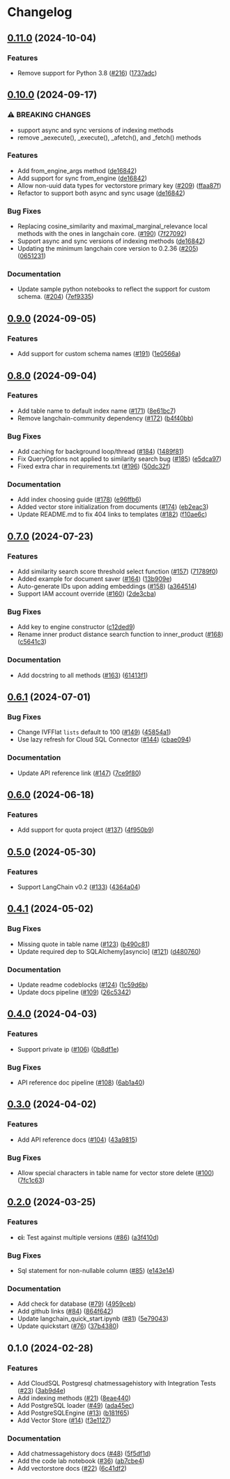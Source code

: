 # Changelog

## [0.11.0](https://github.com/googleapis/langchain-google-cloud-sql-pg-python/compare/v0.10.0...v0.11.0) (2024-10-04)


### Features

* Remove support for Python 3.8 ([#216](https://github.com/googleapis/langchain-google-cloud-sql-pg-python/issues/216)) ([1737adc](https://github.com/googleapis/langchain-google-cloud-sql-pg-python/commit/1737adc696e725488af860d031a22f6e6b66171b))

## [0.10.0](https://github.com/googleapis/langchain-google-cloud-sql-pg-python/compare/v0.9.0...v0.10.0) (2024-09-17)


### ⚠ BREAKING CHANGES

* support async and sync versions of indexing methods
* remove _aexecute(), _execute(), _afetch(), and _fetch() methods

### Features

* Add from_engine_args method ([de16842](https://github.com/googleapis/langchain-google-cloud-sql-pg-python/commit/de168427f9884f33332086b68308e1225ee9e952))
* Add support for sync from_engine ([de16842](https://github.com/googleapis/langchain-google-cloud-sql-pg-python/commit/de168427f9884f33332086b68308e1225ee9e952))
* Allow non-uuid data types for vectorstore primary key ([#209](https://github.com/googleapis/langchain-google-cloud-sql-pg-python/issues/209)) ([ffaa87f](https://github.com/googleapis/langchain-google-cloud-sql-pg-python/commit/ffaa87fd864d1c3ffeb00a34370af9e986a37cf5))
* Refactor to support both async and sync usage ([de16842](https://github.com/googleapis/langchain-google-cloud-sql-pg-python/commit/de168427f9884f33332086b68308e1225ee9e952))


### Bug Fixes

* Replacing cosine_similarity and maximal_marginal_relevance local methods with the ones in langchain core. ([#190](https://github.com/googleapis/langchain-google-cloud-sql-pg-python/issues/190)) ([7f27092](https://github.com/googleapis/langchain-google-cloud-sql-pg-python/commit/7f2709225a1a5a71b33522dafd354dc7159c358f))
* Support async and sync versions of indexing methods ([de16842](https://github.com/googleapis/langchain-google-cloud-sql-pg-python/commit/de168427f9884f33332086b68308e1225ee9e952))
* Updating the minimum langchain core version to 0.2.36 ([#205](https://github.com/googleapis/langchain-google-cloud-sql-pg-python/issues/205)) ([0651231](https://github.com/googleapis/langchain-google-cloud-sql-pg-python/commit/0651231b7d77e0451ae769f78fe6dce3e724dec4))


### Documentation

* Update sample python notebooks to reflect the support for custom schema. ([#204](https://github.com/googleapis/langchain-google-cloud-sql-pg-python/issues/204)) ([7ef9335](https://github.com/googleapis/langchain-google-cloud-sql-pg-python/commit/7ef9335a45578273e9ffc0921f60a1c6cc3e89ed))


## [0.9.0](https://github.com/googleapis/langchain-google-cloud-sql-pg-python/compare/v0.8.0...v0.9.0) (2024-09-05)


### Features

* Add support for custom schema names ([#191](https://github.com/googleapis/langchain-google-cloud-sql-pg-python/issues/191)) ([1e0566a](https://github.com/googleapis/langchain-google-cloud-sql-pg-python/commit/1e0566af98bf24c711315a791336ba212d240acd))

## [0.8.0](https://github.com/googleapis/langchain-google-cloud-sql-pg-python/compare/v0.7.0...v0.8.0) (2024-09-04)


### Features

* Add table name to default index name ([#171](https://github.com/googleapis/langchain-google-cloud-sql-pg-python/issues/171)) ([8e61bc7](https://github.com/googleapis/langchain-google-cloud-sql-pg-python/commit/8e61bc779bc8f803e40e76aaeffdb93c35a5c90f))
* Remove langchain-community dependency ([#172](https://github.com/googleapis/langchain-google-cloud-sql-pg-python/issues/172)) ([b4f40bb](https://github.com/googleapis/langchain-google-cloud-sql-pg-python/commit/b4f40bb389b40853e3deed37e1385a7866741231))


### Bug Fixes

* Add caching for background loop/thread ([#184](https://github.com/googleapis/langchain-google-cloud-sql-pg-python/issues/184)) ([1489f81](https://github.com/googleapis/langchain-google-cloud-sql-pg-python/commit/1489f818c1d62bfee5c5a3bab42d380556662e82))
* Fix QueryOptions not applied to similarity search bug ([#185](https://github.com/googleapis/langchain-google-cloud-sql-pg-python/issues/185)) ([e5dca97](https://github.com/googleapis/langchain-google-cloud-sql-pg-python/commit/e5dca973d625c4df4c3e741a3ad8e95be0cd1472))
* Fixed extra char in requirements.txt ([#196](https://github.com/googleapis/langchain-google-cloud-sql-pg-python/issues/196)) ([50dc32f](https://github.com/googleapis/langchain-google-cloud-sql-pg-python/commit/50dc32f8ae476c98e3ed38a153096551ce02d340))


### Documentation

* Add index choosing guide ([#178](https://github.com/googleapis/langchain-google-cloud-sql-pg-python/issues/178)) ([e96ffb6](https://github.com/googleapis/langchain-google-cloud-sql-pg-python/commit/e96ffb6dc99425e4dafb8ac13730eed253e74c4e))
* Added vector store initialization from documents ([#174](https://github.com/googleapis/langchain-google-cloud-sql-pg-python/issues/174)) ([eb2eac3](https://github.com/googleapis/langchain-google-cloud-sql-pg-python/commit/eb2eac303f64e809e6f3fc9bc3307be163602a4e))
* Update README.md to fix 404 links to templates ([#182](https://github.com/googleapis/langchain-google-cloud-sql-pg-python/issues/182)) ([f10ae6c](https://github.com/googleapis/langchain-google-cloud-sql-pg-python/commit/f10ae6c9a8645874a5ab64e846ec540aeddf977a))

## [0.7.0](https://github.com/googleapis/langchain-google-cloud-sql-pg-python/compare/v0.6.1...v0.7.0) (2024-07-23)


### Features

* Add similarity search score threshold select function ([#157](https://github.com/googleapis/langchain-google-cloud-sql-pg-python/issues/157)) ([71789f0](https://github.com/googleapis/langchain-google-cloud-sql-pg-python/commit/71789f06a9702ee2e037b084a88c1258b7232a4b))
* Added example for document saver ([#164](https://github.com/googleapis/langchain-google-cloud-sql-pg-python/issues/164)) ([13b909e](https://github.com/googleapis/langchain-google-cloud-sql-pg-python/commit/13b909e1fbc518728103ae6de0a1d8c462df8144))
* Auto-generate IDs upon adding embeddings ([#158](https://github.com/googleapis/langchain-google-cloud-sql-pg-python/issues/158)) ([a364514](https://github.com/googleapis/langchain-google-cloud-sql-pg-python/commit/a3645147f3d7fe0958d0420f948cf6afb8eb215b))
* Support IAM account override ([#160](https://github.com/googleapis/langchain-google-cloud-sql-pg-python/issues/160)) ([2de3cba](https://github.com/googleapis/langchain-google-cloud-sql-pg-python/commit/2de3cbae40d267a7b038a7b421999b5bb60c03d8))


### Bug Fixes

* Add key to engine constructor ([c12ded9](https://github.com/googleapis/langchain-google-cloud-sql-pg-python/commit/c12ded92abcb6a44e374f7b00afc1e17588e0688))
* Rename inner product distance search function to inner_product ([#168](https://github.com/googleapis/langchain-google-cloud-sql-pg-python/issues/168)) ([c5641c3](https://github.com/googleapis/langchain-google-cloud-sql-pg-python/commit/c5641c305e4c63d09f24c88dba679bcf1a4040b2))


### Documentation

* Add docstring to all methods ([#163](https://github.com/googleapis/langchain-google-cloud-sql-pg-python/issues/163)) ([61413f1](https://github.com/googleapis/langchain-google-cloud-sql-pg-python/commit/61413f10d9cb074a1fc82a742000827285208750))

## [0.6.1](https://github.com/googleapis/langchain-google-cloud-sql-pg-python/compare/v0.6.0...v0.6.1) (2024-07-01)


### Bug Fixes

* Change IVFFlat `lists` default to 100 ([#149](https://github.com/googleapis/langchain-google-cloud-sql-pg-python/issues/149)) ([45854a1](https://github.com/googleapis/langchain-google-cloud-sql-pg-python/commit/45854a17929b07653acb641243db695f4cef9c7e))
* Use lazy refresh for Cloud SQL Connector ([#144](https://github.com/googleapis/langchain-google-cloud-sql-pg-python/issues/144)) ([cbae094](https://github.com/googleapis/langchain-google-cloud-sql-pg-python/commit/cbae09466ac6d7f96dba795316ec758287aaea58))


### Documentation

* Update API reference link ([#147](https://github.com/googleapis/langchain-google-cloud-sql-pg-python/issues/147)) ([7ce9f80](https://github.com/googleapis/langchain-google-cloud-sql-pg-python/commit/7ce9f800ac72d3e363d7704d0d65871195bd0bfb))

## [0.6.0](https://github.com/googleapis/langchain-google-cloud-sql-pg-python/compare/v0.5.0...v0.6.0) (2024-06-18)


### Features

* Add support for quota project ([#137](https://github.com/googleapis/langchain-google-cloud-sql-pg-python/issues/137)) ([4f950b9](https://github.com/googleapis/langchain-google-cloud-sql-pg-python/commit/4f950b90b53b7e1943744ab95a00cd6b4045a892))

## [0.5.0](https://github.com/googleapis/langchain-google-cloud-sql-pg-python/compare/v0.4.1...v0.5.0) (2024-05-30)


### Features

* Support LangChain v0.2 ([#133](https://github.com/googleapis/langchain-google-cloud-sql-pg-python/issues/133)) ([4364a04](https://github.com/googleapis/langchain-google-cloud-sql-pg-python/commit/4364a04bece61ab16f29cc37900dd79edc2128e2))

## [0.4.1](https://github.com/googleapis/langchain-google-cloud-sql-pg-python/compare/v0.4.0...v0.4.1) (2024-05-02)


### Bug Fixes

* Missing quote in table name ([#123](https://github.com/googleapis/langchain-google-cloud-sql-pg-python/issues/123)) ([b490c81](https://github.com/googleapis/langchain-google-cloud-sql-pg-python/commit/b490c81ea96abca5a8acff1ca10f6ea8380a8ff1))
* Update required dep to SQLAlchemy[asyncio] ([#121](https://github.com/googleapis/langchain-google-cloud-sql-pg-python/issues/121)) ([d480760](https://github.com/googleapis/langchain-google-cloud-sql-pg-python/commit/d4807603d8573789199f2d277f59ef654e980198))


### Documentation

* Update readme codeblocks ([#124](https://github.com/googleapis/langchain-google-cloud-sql-pg-python/issues/124)) ([1c59d6b](https://github.com/googleapis/langchain-google-cloud-sql-pg-python/commit/1c59d6bf880f2a2755ef5a4f8eab8f7be0b95dc0))
* Update docs pipeline ([#109](https://github.com/googleapis/langchain-google-cloud-sql-pg-python/issues/109)) ([26c5342](https://github.com/googleapis/langchain-google-cloud-sql-pg-python/commit/26c534221dfb89a190bb1773b32493aae1ddf598))

## [0.4.0](https://github.com/googleapis/langchain-google-cloud-sql-pg-python/compare/v0.3.0...v0.4.0) (2024-04-03)


### Features

* Support private ip ([#106](https://github.com/googleapis/langchain-google-cloud-sql-pg-python/issues/106)) ([0b8df1e](https://github.com/googleapis/langchain-google-cloud-sql-pg-python/commit/0b8df1ebd803d5d648396291788f6cede538a042))


### Bug Fixes

* API reference doc pipeline ([#108](https://github.com/googleapis/langchain-google-cloud-sql-pg-python/issues/108)) ([6ab1a40](https://github.com/googleapis/langchain-google-cloud-sql-pg-python/commit/6ab1a409193ba49a85879b02f0234990f22c249f))

## [0.3.0](https://github.com/googleapis/langchain-google-cloud-sql-pg-python/compare/v0.2.0...v0.3.0) (2024-04-02)


### Features

* Add API reference docs ([#104](https://github.com/googleapis/langchain-google-cloud-sql-pg-python/issues/104)) ([43a9815](https://github.com/googleapis/langchain-google-cloud-sql-pg-python/commit/43a98157813ed40308f032ae85fb22962ca0311c))


### Bug Fixes

* Allow special characters in table name for vector store delete  ([#100](https://github.com/googleapis/langchain-google-cloud-sql-pg-python/issues/100)) ([7fc1c63](https://github.com/googleapis/langchain-google-cloud-sql-pg-python/commit/7fc1c635eee51864b70ad1fcfcec515cbf6ebea8))

## [0.2.0](https://github.com/googleapis/langchain-google-cloud-sql-pg-python/compare/v0.1.0...v0.2.0) (2024-03-25)


### Features

* **ci:** Test against multiple versions ([#86](https://github.com/googleapis/langchain-google-cloud-sql-pg-python/issues/86)) ([a3f410d](https://github.com/googleapis/langchain-google-cloud-sql-pg-python/commit/a3f410d1bfda87aa3904d153140937c8e2a415f2))


### Bug Fixes

* Sql statement for non-nullable column ([#85](https://github.com/googleapis/langchain-google-cloud-sql-pg-python/issues/85)) ([e143e14](https://github.com/googleapis/langchain-google-cloud-sql-pg-python/commit/e143e14cc8ea12399be81c49f579a6c9872119ea))


### Documentation

* Add check for database ([#79](https://github.com/googleapis/langchain-google-cloud-sql-pg-python/issues/79)) ([4959ceb](https://github.com/googleapis/langchain-google-cloud-sql-pg-python/commit/4959ceb78aae27c8b5d48168ec096b8cd01b6e82))
* Add github links ([#84](https://github.com/googleapis/langchain-google-cloud-sql-pg-python/issues/84)) ([864f642](https://github.com/googleapis/langchain-google-cloud-sql-pg-python/commit/864f642c19b3409acffaea7c6479791b12dd059c))
* Update langchain_quick_start.ipynb ([#81](https://github.com/googleapis/langchain-google-cloud-sql-pg-python/issues/81)) ([5e79043](https://github.com/googleapis/langchain-google-cloud-sql-pg-python/commit/5e790436073b8c6e37be905a6215dc9ea5602adc))
* Update quickstart ([#76](https://github.com/googleapis/langchain-google-cloud-sql-pg-python/issues/76)) ([37b4380](https://github.com/googleapis/langchain-google-cloud-sql-pg-python/commit/37b4380871f50dc30274539d0f8a65664d023d35))

## 0.1.0 (2024-02-28)


### Features

* Add CloudSQL Postgresql chatmessagehistory with Integration Tests ([#23](https://github.com/googleapis/langchain-google-cloud-sql-pg-python/issues/23)) ([3ab9d4e](https://github.com/googleapis/langchain-google-cloud-sql-pg-python/commit/3ab9d4eeeb7fd99c4693ee697fb31a2ad9343872))
* Add indexing methods ([#21](https://github.com/googleapis/langchain-google-cloud-sql-pg-python/issues/21)) ([8eae440](https://github.com/googleapis/langchain-google-cloud-sql-pg-python/commit/8eae4406e41f234ef3c6a24621926c3f5c4555cb))
* Add PostgreSQL loader ([#49](https://github.com/googleapis/langchain-google-cloud-sql-pg-python/issues/49)) ([ada45ec](https://github.com/googleapis/langchain-google-cloud-sql-pg-python/commit/ada45ec3089254966e444d11c5c22f73b881d03b))
* Add PostgreSQLEngine ([#13](https://github.com/googleapis/langchain-google-cloud-sql-pg-python/issues/13)) ([b181f65](https://github.com/googleapis/langchain-google-cloud-sql-pg-python/commit/b181f658c2e769c74aefc6a53f587ca4a75682db))
* Add Vector Store ([#14](https://github.com/googleapis/langchain-google-cloud-sql-pg-python/issues/14)) ([f3e1127](https://github.com/googleapis/langchain-google-cloud-sql-pg-python/commit/f3e11276a69bf239d852e494eede37ed86b1b361))


### Documentation

* Add chatmessagehistory docs ([#48](https://github.com/googleapis/langchain-google-cloud-sql-pg-python/issues/48)) ([5f5df1d](https://github.com/googleapis/langchain-google-cloud-sql-pg-python/commit/5f5df1d0790dd0a90110a1c765a4f445c083267a))
* Add the code lab notebook ([#36](https://github.com/googleapis/langchain-google-cloud-sql-pg-python/issues/36)) ([ab7cbe4](https://github.com/googleapis/langchain-google-cloud-sql-pg-python/commit/ab7cbe4d0554a2a80a32e7feb7b4fc5c773ee379))
* Add vectorstore docs ([#22](https://github.com/googleapis/langchain-google-cloud-sql-pg-python/issues/22)) ([6c41df2](https://github.com/googleapis/langchain-google-cloud-sql-pg-python/commit/6c41df2f51c7b185d8d1b53ad6b12e42f32de224))
